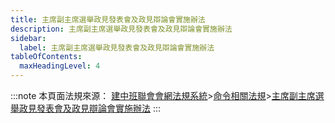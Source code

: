 ```yaml
---
title: 主席副主席選舉政見發表會及政見辯論會實施辦法
description: 主席副主席選舉政見發表會及政見辯論會實施辦法
sidebar:
  label: 主席副主席選舉政見發表會及政見辯論會實施辦法
tableOfContents:
  maxHeadingLevel: 4
---
```


:::note
本頁面法規來源：
[建中班聯會會網法規系統](https://ckhssc.wordpress.com/%e6%b3%95%e8%a6%8f%e7%b3%bb%e7%b5%b1/)\>[命令相關法規](https://ckhssc.wordpress.com/%e6%b3%95%e8%a6%8f%e5%91%bd%e4%bb%a4/)\>[主席副主席選舉政見發表會及政見辯論會實施辦法](https://drive.google.com/file/d/1bo1Lcx5KWKgKG4gRhf2e1SpOIyOz0s8i/view?usp=sharing)
:::